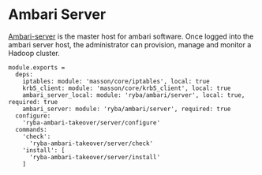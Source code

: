 
# Ambari Server

[Ambari-server][Ambari-server] is the master host for ambari software.
Once logged into the ambari server host, the administrator can  provision, 
manage and monitor a Hadoop cluster.

    module.exports =
      deps:
        iptables: module: 'masson/core/iptables', local: true
        krb5_client: module: 'masson/core/krb5_client', local: true
        ambari_server_local: module: 'ryba/ambari/server', local: true, required: true
        ambari_server: module: 'ryba/ambari/server', required: true
      configure:
        'ryba-ambari-takeover/server/configure'
      commands:
        'check':
          'ryba-ambari-takeover/server/check'
        'install': [
          'ryba-ambari-takeover/server/install'
        ]

[Ambari-server]: http://ambari.apache.org
